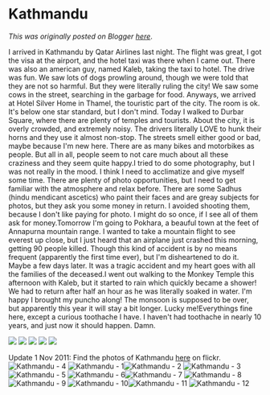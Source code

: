 # Kathmandu

*This was originally posted on Blogger [here](https://photopensieve.blogspot.com/2011/09/kathmandu.html)*.

I arrived in Kathmandu by Qatar Airlines last night. The flight was great, I got the visa at the airport, and the hotel taxi was there when I came out. There was also an american guy, named Kaleb, taking the taxi to hotel. The drive was fun. We saw lots of dogs prowling around, though we were told that they are not so harmful. But they were literally ruling the city! We saw some cows in the street, searching in the garbage for food. Anyways, we arrived at Hotel Silver Home in Thamel, the touristic part of the city. The room is ok. It's below one star standard, but I don't mind. Today I walked to Durbar Square, where there are plenty of temples and tourists. About the city, it is overly crowded, and extremely noisy. The drivers literally LOVE to hunk their horns and they use it almost non-stop. The streets smell either good or bad, maybe because I'm new here. There are as many bikes and motorbikes as people. But all in all, people seem to not care much about all these craziness and they seem quite happy.I tried to do some photography, but I was not really in the mood. I think I need to acclimatize and give myself some time. There are plenty of photo opportunities, but I need to get familiar with the atmosphere and relax before. There are some Sadhus (hindu mendicant ascetics) who paint their faces and are greay subjects for photos, but they ask you some money in return. I avoided shooting them, because I don't like paying for photo. I might do so once, if I see all of them ask for money.Tomorrow I'm going to Pokhara, a beauful town at the feet of Annapurna mountain range. I wanted to take a mountain flight to see everest up close, but I just heard that an airplane just crashed this morning, getting 90 people killed. Though this kind of accident is by no means frequent (apparently the first time ever), but I'm disheartened to do it. Maybe a few days later. It was a tragic accident and my heart goes with all the families of the deceased.I went out walking to the Monkey Temple this afternoon with Kaleb, but it started to rain which quickly became a shower! We had to return after half an hour as he was literally soaked in water. I'm happy I brought my puncho along! The monsoon is supposed to be over, but apparently this year it will stay a bit longer. Lucky me!Everythings fine here, except a curious toothache I have. I haven't had toothache in nearly 10 years, and just now it should happen. Damn. 

![](https://blogger.googleusercontent.com/img/b/R29vZ2xl/AVvXsEiQuWS7eHZI0UzU_cEgNhbYU5_kWIk_jrQNQzKmKdw4rOSehNWCN1IX8yuAgXHk2JRbTjq8AQ4gUE3t7smEWrWb3AW4m2Io6VmOfv6Df3pJJbjS474Yyx6PwYtR5t6obdaSdqKV7eeaE7iV/s320/photo+1-710349.JPG)
![](https://blogger.googleusercontent.com/img/b/R29vZ2xl/AVvXsEic5XOwRkN3qWNDmUQDSy2GVXFcrjke6EID49ESn4Jm0y5qA7UjneRmafTobXRU6tOx5aa-3mmin8xwvVFQovUqqHJGVGwHC7at655UFTrVIhZ_CSV3w48FhiSWy3dDa8kQlE7_PyzISfz7/s320/photo+2-711100.JPG)
![](https://blogger.googleusercontent.com/img/b/R29vZ2xl/AVvXsEhR6dLwyiP1RJsWPhFGzkzwntbp7yWXYnBXLUTHEoyCTKTjTOscsHntzzONiSLkyvZMqt7PPi7uO0cwWwoZ5FMslO45vLGFhPQvq30j3sJmDKK0dsn2wOcwIU3Xc5Pa-Eu4zwd4CBb2jLeU/s320/photo+3-712026.JPG)
![](https://blogger.googleusercontent.com/img/b/R29vZ2xl/AVvXsEh0obWblw1ZdE7bKGeZg1on49s9_fg8Rd7QkJ2Bsz6xXuDyeOgHxXIzsdUClbkd3RWfjo9hcMqCu345jq6CERO-qhDWKCi-lrwW_e8IP2NyHOJXBHo4gCHwgwoo2RLv-Vf-UFA8QcFYmlWh/s320/photo+4-712572.JPG)
![](https://blogger.googleusercontent.com/img/b/R29vZ2xl/AVvXsEjo35-2LPIHQJSrIBr1eT8FG82O-PhkwV_qesrut5lOEQLvL3-f20wPtP7BJwRZ3DtYl6qXssnTk9T1ntHul0lmw1wAE4kHX5p0wTQgGxS5d9o2y3ag_D3E77xq63NtYLlQGeHKIKbhIugF/s320/photo+5-713523.JPG)

Update 1 Nov 2011:
Find the photos of Kathmandu [here](http://www.flickr.com/photos/8413680@N08/sets/72157628022813446/) on flickr.
![Kathmandu - 4](http://farm7.static.flickr.com/6047/6299749549_2331e21849_s.jpg)
![Kathmandu - 1](http://farm7.static.flickr.com/6221/6300282554_a253d6b580_s.jpg)![Kathmandu - 2](http://farm7.static.flickr.com/6120/6300283074_5b340f45a4_s.jpg)
![Kathmandu - 3](http://farm7.static.flickr.com/6104/6300283420_1dd902a6bf_s.jpg)![Kathmandu - 5](http://farm7.static.flickr.com/6049/6300284376_6159c2081e_s.jpg)
![Kathmandu - 6](http://farm7.static.flickr.com/6093/6299750299_6bfd068632_s.jpg)![Kathmandu - 7](http://farm7.static.flickr.com/6034/6300285144_0a51de6215_s.jpg)
![Kathmandu - 8](http://farm7.static.flickr.com/6217/6299751109_efd7ea7159_s.jpg)![Kathmandu - 9](http://farm7.static.flickr.com/6095/6299751463_76c1a5f6b8_s.jpg)
![Kathmandu - 10](http://farm7.static.flickr.com/6049/6300286546_0b96701360_s.jpg)![Kathmandu - 11](http://farm7.static.flickr.com/6039/6299752825_8e1409b298_s.jpg)
![Kathmandu - 12](http://farm7.static.flickr.com/6229/6300287798_a7c8df52ae_s.jpg)